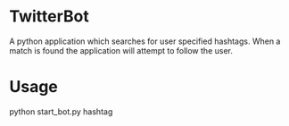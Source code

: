TwitterBot
==========

A python application which searches for user specified hashtags. 
When a match is found the application will attempt to follow 
the user.

Usage
=====

python start_bot.py hashtag
